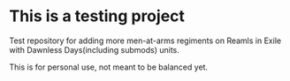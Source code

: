 # This is a testing project

Test repository for adding more men-at-arms regiments on Reamls in Exile with Dawnless Days(including submods) units.

This is for personal use, not meant to be balanced yet.
